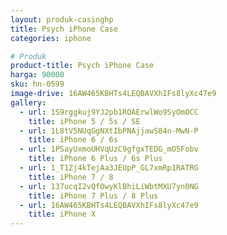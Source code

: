 ```yaml
---
layout: produk-casinghp
title: Psych iPhone Case
categories: iphone

# Produk
product-title: Psych iPhone Case
harga: 90000
sku: hn-0599
image-drive: 16AW465KBHTs4LEQBAVXhIFs8lyXc47e9
gallery:
  - url: 1S9rggkuj9YJ2pb1ROAErwlWo9SyOmOCC
    title: iPhone 5 / 5s / SE
  - url: 1L8tV5NUqGgNXtIbPNAjjawS84n-MwN-P
    title: iPhone 6 / 6s
  - url: 1PSayUxmoUHVqUzC9gfgxTEDG_mO5Fobv
    title: iPhone 6 Plus / 6s Plus
  - url: 1_T1Zj4kTejAa3JEUpP_GL7xmRp1RATRG
    title: iPhone 7 / 8
  - url: 137ucqI2vQfOwyKlBhiLiWbtMXU7yn0NG
    title: iPhone 7 Plus / 8 Plus
  - url: 16AW465KBHTs4LEQBAVXhIFs8lyXc47e9
    title: iPhone X
---
```

